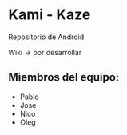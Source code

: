 # Kami - Kaze

Repositorio de Android

Wiki -> por desarrollar

## Miembros del equipo:

- Pablo
- Jose
- Nico
- Oleg
